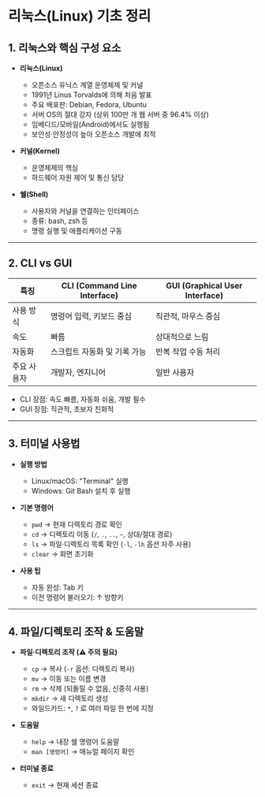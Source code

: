 # 리눅스(Linux) 기초 정리

## 1. 리눅스와 핵심 구성 요소

- **리눅스(Linux)**

  - 오픈소스 유닉스 계열 운영체제 및 커널
  - 1991년 Linus Torvalds에 의해 처음 발표
  - 주요 배포판: Debian, Fedora, Ubuntu
  - 서버 OS의 절대 강자 (상위 100만 개 웹 서버 중 96.4% 이상)
  - 임베디드/모바일(Android)에서도 실행됨
  - 보안성·안정성이 높아 오픈소스 개발에 최적

- **커널(Kernel)**

  - 운영체제의 핵심
  - 하드웨어 자원 제어 및 통신 담당

- **쉘(Shell)**
  - 사용자와 커널을 연결하는 인터페이스
  - 종류: bash, zsh 등
  - 명령 실행 및 애플리케이션 구동

---

## 2. CLI vs GUI

| 특징        | CLI (Command Line Interface) | GUI (Graphical User Interface) |
| ----------- | ---------------------------- | ------------------------------ |
| 사용 방식   | 명령어 입력, 키보드 중심     | 직관적, 마우스 중심            |
| 속도        | 빠름                         | 상대적으로 느림                |
| 자동화      | 스크립트 자동화 및 기록 가능 | 반복 작업 수동 처리            |
| 주요 사용자 | 개발자, 엔지니어             | 일반 사용자                    |

- CLI 장점: 속도 빠름, 자동화 쉬움, 개발 필수
- GUI 장점: 직관적, 초보자 친화적

---

## 3. 터미널 사용법

- **실행 방법**

  - Linux/macOS: "Terminal" 실행
  - Windows: Git Bash 설치 후 실행

- **기본 명령어**

  - `pwd` → 현재 디렉토리 경로 확인
  - `cd` → 디렉토리 이동 (`/`, `.`, `..`, `~`, 상대/절대 경로)
  - `ls` → 파일·디렉토리 목록 확인 (`-l`, `-lh` 옵션 자주 사용)
  - `clear` → 화면 초기화

- **사용 팁**
  - 자동 완성: Tab 키
  - 이전 명령어 불러오기: ↑ 방향키

---

## 4. 파일/디렉토리 조작 & 도움말

- **파일·디렉토리 조작 (⚠️ 주의 필요)**

  - `cp` → 복사 (`-r` 옵션: 디렉토리 복사)
  - `mv` → 이동 또는 이름 변경
  - `rm` → 삭제 (되돌릴 수 없음, 신중히 사용)
  - `mkdir` → 새 디렉토리 생성
  - 와일드카드: `*`, `?` 로 여러 파일 한 번에 지정

- **도움말**

  - `help` → 내장 쉘 명령어 도움말
  - `man [명령어]` → 매뉴얼 페이지 확인

- **터미널 종료**
  - `exit` → 현재 세션 종료
